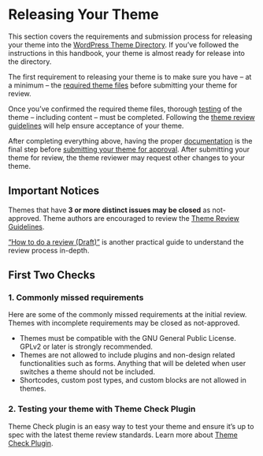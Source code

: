 # Releasing Your Theme

This section covers the requirements and submission process for releasing your theme into the [WordPress Theme Directory](https://wordpress.org/themes/). If you’ve followed the instructions in this handbook, your theme is almost ready for release into the directory.

The first requirement to releasing your theme is to make sure you have – at a minimum – the [required theme files](https://developer.wordpress.org/themes/release/required-theme-files/) before submitting your theme for review.

Once you’ve confirmed the required theme files, thorough [testing](https://developer.wordpress.org/themes/release/testing/) of the theme – including content – must be completed. Following the [theme review guidelines](https://developer.wordpress.org/themes/release/theme-review-guidelines/) will help ensure acceptance of your theme.

After completing everything above, having the proper [documentation](https://developer.wordpress.org/themes/release/writing-documentation/) is the final step before [submitting your theme for approval](https://developer.wordpress.org/themes/release/submitting-your-theme-to-wordpress-org/). After submitting your theme for review, the theme reviewer may request other changes to your theme.

## Important Notices

Themes that have **3 or more distinct issues may be closed** as not-approved. Theme authors are encouraged to review the [Theme Review Guidelines](//developer.wordpress.org/themes/release/theme-review-guidelines/).

  
[“How to do a review (Draft)”](//make.wordpress.org/themes/handbook/review/how-to-do-a-review-draft/) is another practical guide to understand the review process in-depth.  

## First Two Checks

### **1\. Commonly missed requirements**

Here are some of the commonly missed requirements at the initial review. Themes with incomplete requirements may be closed as not-approved.

*   Themes must be compatible with the GNU General Public License. GPLv2 or later is strongly recommended.
*   Themes are not allowed to include plugins and non-design related functionalities such as forms. Anything that will be deleted when user switches a theme should not be included.
*   Shortcodes, custom post types, and custom blocks are not allowed in themes.

### 2\. **Testing your theme with Theme Check Plugin**

Theme Check plugin is an easy way to test your theme and ensure it’s up to spec with the latest theme review standards. Learn more about [Theme Check Plugin](https://make.wordpress.org/themes/handbook/review/required/theme-check-plugin/).